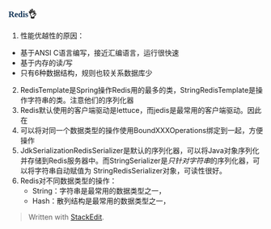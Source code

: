 ### <font face="Cabrili" color="123456">Redis</font>👌

1. 性能优越性的原因：
 - 基于ANSI C语言编写，接近汇编语言，运行很快速
 - 基于内存的读/写
 - 只有6种数据结构，规则也较关系数据库少
2. RedisTemplate是Spring操作Redis用的最多的类，StringRedisTemplate是操作字符串的类。注意他们的序列化器
3. Redis默认使用的客户端驱动是lettuce，而jedis是最常用的客户端驱动。因此在
4. 可以将对同一个数据类型的操作使用BoundXXXOperations绑定到一起，方便操作
5. JdkSerializationRedisSerializer是默认的序列化器，可以将Java对象序列化并存储到Redis服务器中。而StringSerializer是*只针对字符串*的序列化器，可以将字符串自动赋值为 StringRedisSerializer对象，可读性很好。
6. Redis对不同数据类型的操作：
	- String：字符串是最常用的数据类型之一，
	- Hash：散列结构是最常用的数据类型之一，
> Written with [StackEdit](https://stackedit.io/).
<!--stackedit_data:
eyJoaXN0b3J5IjpbLTE3ODM4MDk4NTUsLTM2OTk3MzQzMF19
-->